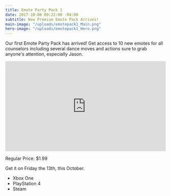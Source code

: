 ```yaml
---
title: Emote Party Pack 1
date: 2017-10-06 09:22:00 -04:00
subtitle: New Premium Emote Pack Arrives!
main-image: "/uploads/emotepack1_Main.png"
hero-image: "/uploads/emotepack1_Hero.png"
---
```


Our first Emote Party Pack has arrived! Get access to 10 new emotes for all counselors including several dance moves and actions sure to grab anyone's attention, especially Jason. 

<style>.embed-container { position: relative; padding-bottom: 56.25%; height: 0; overflow: hidden; max-width: 100%; } .embed-container iframe, .embed-container object, .embed-container embed { position: absolute; top: 0; left: 0; width: 100%; height: 100%; }</style><div class='embed-container'><iframe src='https://www.youtube.com/embed/kDYJI9OC3Lk' frameborder='0' allowfullscreen></iframe></div>


Regular Price: $1.99

Get it on Friday the 13th, this October. 

* Xbox One
* PlayStation 4
* Steam